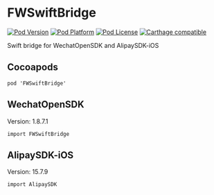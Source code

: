 # FWSwiftBridge

[![Pod Version](https://img.shields.io/cocoapods/v/FWSwiftBridge.svg?style=flat)](http://cocoadocs.org/docsets/FWSwiftBridge/)
[![Pod Platform](https://img.shields.io/cocoapods/p/FWSwiftBridge.svg?style=flat)](http://cocoadocs.org/docsets/FWSwiftBridge/)
[![Pod License](https://img.shields.io/cocoapods/l/FWSwiftBridge.svg?style=flat)](https://github.com/lszzy/FWSwiftBridge/blob/master/LICENSE)
[![Carthage compatible](https://img.shields.io/badge/Carthage-compatible-4BC51D.svg?style=flat)](https://github.com/lszzy/FWSwiftBridge)

Swift bridge for WechatOpenSDK and AlipaySDK-iOS

## Cocoapods

	pod 'FWSwiftBridge'

## WechatOpenSDK

Version: 1.8.7.1

	import FWSwiftBridge

## AlipaySDK-iOS

Version: 15.7.9

	import AlipaySDK
